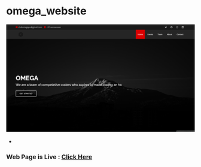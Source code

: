 # omega_website

<img src="https://github.com/clubomegapu/omega_website/blob/main/land_page.png">

-
### Web Page is Live : [Click Here](https://clubomegapu.github.io/omega_website/)

